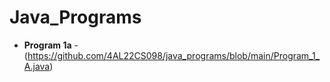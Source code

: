 # Java_Programs

- **Program 1a** - (https://github.com/4AL22CS098/java_programs/blob/main/Program_1_A.java)
